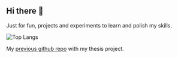 ## Hi there 👋

Just for fun, projects and experiments to learn and polish my skills.

![Top Langs](https://github-readme-stats.vercel.app/api/top-langs/?username=msierraltav&hide_progress=false&layout=compact&theme=transparent)

My [previous github repo] with my thesis project.

[previous github repo]: https://github.com/SirKawaii
